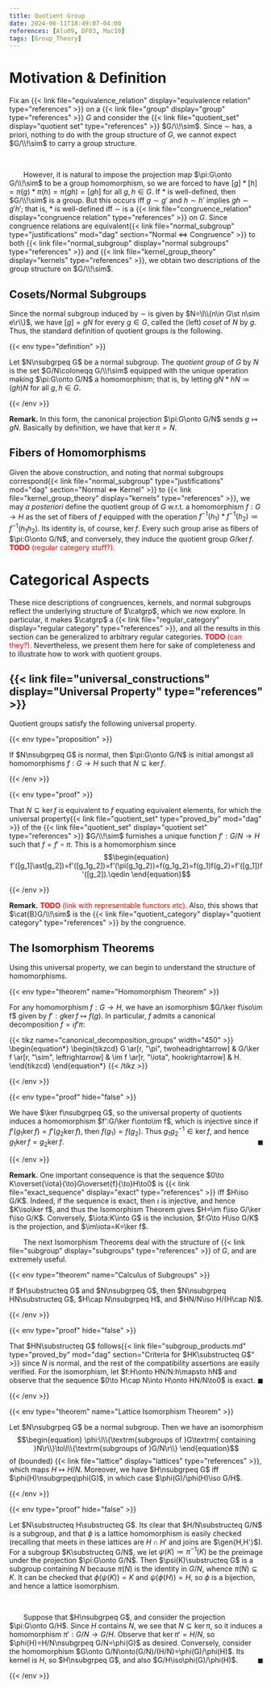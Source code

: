 ```yaml
---
title: Quotient Group
date: 2024-06-11T18:49:07-04:00
references: [Alu09, DF03, Mac10]
tags: [Group_Theory]
---
```


# Motivation & Definition

Fix an {{< link file="equivalence_relation" display="equivalence relation" type="references" >}} on a {{< link file="group" display="group" type="references" >}} $G$ and consider the {{< link file="quotient_set" display="quotient set" type="references" >}} $G/\\!\sim$. Since $\sim$ has, a priori, nothing to do with the group structure of $G$, we cannot expect $G/\\!\sim$ to carry a group structure.

<br>

&emsp;&emsp;However, it is natural to impose the projection map $\pi:G\onto G/\\!\sim$ to be a group homomorphism, so we are forced to have $[g]\ast[h]=\pi(g)\ast\pi(h)=\pi(gh)=[gh]$ for all $g,h\in G$. If $\ast$ is well-defined, then $G/\\!\sim$ is a group. But this occurs iff $g\sim g'$ and $h\sim h'$ implies $gh\sim g'h'$; that is, $\ast$ is well-defined iff $\sim$ is a {{< link file="congruence_relation" display="congruence relation" type="references" >}} on $G$. Since congruence relations are equivalent{{< link file="normal_subgroup" type="justifications" mod="dag" section="Normal $\Leftrightarrow$ Congruence" >}} to both {{< link file="normal_subgroup" display="normal subgroups" type="references" >}} and {{< link file="kernel_group_theory" display="kernels" type="references" >}}, we obtain two descriptions of the group structure on $G/\\!\sim$.

<div class="space"></div>

## Cosets/Normal Subgroups

Since the normal subgroup induced by $\sim$ is given by $N=\l\\{n\in G\st n\sim e\r\\}$, we have $[g]=gN$ for every $g\in G$, called the (left) *coset* of $N$ by $g$. Thus, the standard definition of quotient groups is the following.

{{< env type="definition" >}}

Let $N\nsubgrpeq G$ be a normal subgroup. The *quotient group* of $G$ by $N$ is the set $G/N\coloneqq G/\\!\sim$ equipped with the unique operation making $\pi:G\onto G/N$ a homomorphism; that is, by letting $gN\ast hN\coloneqq(gh)N$ for all $g,h\in G$.

{{< /env >}}

<div class="space"></div>

**Remark.** In this form, the canonical projection $\pi:G\onto G/N$ sends $g\mapsto gN$. Basically by definition, we have that $\ker\pi=N$.

<div class="space"></div>

## Fibers of Homomorphisms

Given the above construction, and noting that normal subgroups correspond{{< link file="normal_subgroup" type="justifications" mod="dag" section="Normal $\Leftrightarrow$ Kernel" >}} to {{< link file="kernel_group_theory" display="kernels" type="references" >}}, we may *a posteriori* define the quotient group of $G$ w.r.t. a homomorphism $f:G\to H$ as the set of fibers of $f$ equipped with the operation $f^{-1}(h_1)\ast f^{-1}(h_2)\coloneqq f^{-1}(h_1h_2)$. Its identity is, of course, $\ker f$. Every such group arise as fibers of $\pi:G\onto G/N$, and conversely, they induce the quotient group $G/\ker f$. <span style="color:red">**TODO** (regular category stuff?).</span>

# Categorical Aspects

These nice descriptions of congruences, kernels, and normal subgroups reflect the underlying structure of $\catgrp$, which we now explore. In particular, it makes $\catgrp$ a {{< link file="regular_category" display="regular category" type="references" >}}, and all the results in this section can be generalized to arbitrary regular categories. <span style="color:red">**TODO** (can they?).</span> Nevertheless, we present them here for sake of completeness and to illustrate how to work with quotient groups.

<div class="space"></div>

## {{< link file="universal_constructions" display="Universal Property" type="references" >}}

Quotient groups satisfy the following universal property.

{{< env type="proposition" >}}

If $N\nsubgrpeq G$ is normal, then $\pi:G\onto G/N$ is initial amongst all homomorphisms $f:G\to H$ such that $N\subseteq\ker f$.

{{< /env >}}

{{< env type="proof" >}}

That $N\subseteq\ker f$ is equivalent to $f$ equating equivalent elements, for which the universal property{{< link file="quotient_set" type="proved_by" mod="dag" >}} of the {{< link file="quotient_set" display="quotient set" type="references" >}} $G/\\!\sim$ furnishes a unique function $f':G/N\to H$ such that $f=f'\circ\pi$. This is a homomorphism since
$$\begin{equation}
    f'([g_1]\ast[g_2])=f'([g_1g_2])=f'(\pi(g_1g_2))=f(g_1g_2)=f(g_1)f(g_2)=f'([g_1])f'([g_2]).\qedin
\end{equation}$$

{{< /env >}}

<div class="space"></div>

**Remark.** <span style="color:red">**TODO** (link with representable functors etc).</span> Also, this shows that $\cat{B}G/\\!\sim$ is the {{< link file="quotient_category" display="quotient category" type="references" >}} by the congruence.

<div class="space"></div>

## The Isomorphism Theorems

Using this universal property, we can begin to understand the structure of homomorphisms.

{{< env type="theorem" name="Homomorphism Theorem" >}}

For any homomorphism $f:G\to H$, we have an isomorphism $G/\ker f\iso\im f$ given by $f':g\ker f\mapsto f(g)$. In particular, $f$ admits a canonical decomposition $f=\iota f'\pi$:

{{< tikz name="canonical_decomposition_groups" width="450" >}}
\begin{equation*}
    \begin{tikzcd}
        G \ar[r, "\pi", twoheadrightarrow] & G/\ker f \ar[r, "\sim", leftrightarrow] & \im f \ar[r, "\iota", hookrightarrow] & H.
    \end{tikzcd}
\end{equation*}
{{< /tikz >}}

{{< /env >}}

{{< env type="proof" hide="false" >}}

We have $\ker f\nsubgrpeq G$, so the universal property of quotients induces a homomorphism $f':G/\ker f\onto\im f$, which is injective since if $f'(g_1\ker f)=f'(g_2\ker f)$, then $f(g_1)=f(g_2)$. Thus $g_1g_2^{-1}\in\ker f$, and hence $g_1\ker f=g_2\ker f$.<span style="float:right;">$\blacksquare$</span>

{{< /env >}}

<div class="space"></div>

**Remark.** One important consequence is that the sequence $0\to K\overset{\iota}{\to}G\overset{f}{\to}H\to0$ is {{< link file="exact_sequence" display="exact" type="references" >}} iff $H\iso G/K$. Indeed, if the sequence is exact, then $\iota$ is injective, and hence $K\iso\ker f$, and thus the Isomorphism Theorem gives $H=\im f\iso G/\ker f\iso G/K$. Conversely, $\iota:K\into G$ is the inclusion, $f:G\to H\iso G/K$ is the projection, and $\im\iota=K=\ker f$.

<div class="space"></div>

&emsp;&emsp;The next Isomorphism Theorems deal with the structure of {{< link file="subgroup" display="subgroups" type="references" >}} of $G$, and are extremely useful.

{{< env type="theorem" name="Calculus of Subgroups" >}}

If $H\substructeq G$ and $N\nsubgrpeq G$, then $N\nsubgrpeq HN\substructeq G$, $H\cap N\nsubgrpeq H$, and $HN/N\iso H/(H\cap N)$.

{{< /env >}}

{{< env type="proof" hide="false" >}}

That $HN\substructeq G$ follows{{< link file="subgroup_products.md" type="proved_by" mod="dag" section="Criteria for $HK\substructeq G$" >}} since $N$ is normal, and the rest of the compatibility assertions are easily verified. For the isomorphism, let $f:H\onto HN/N:h\mapsto hN$ and observe that the sequence $0\to H\cap N\into H\onto HN/N\to0$ is exact.<span style="float:right;">$\blacksquare$</span>

{{< /env >}}

{{< env type="theorem" name="Lattice Isomorphism Theorem" >}}

Let $N\nsubgrpeq G$ be a normal subgroup. Then we have an isomorphism
$$\begin{equation}
    \phi:\l\\{\textrm{subgroups of }G\textrm{ containing }N\r\\}\to\l\\{\textrm{subgroups of }G/N\r\\}
\end{equation}$$
of (bounded) {{< link file="lattice" display="lattices" type="references" >}}, which maps $H\mapsto H/N$. Moreover, we have $H\nsubgrpeq G$ iff $\phi(H)\nsubgrpeq\phi(G)$, in which case $\phi(G)/\phi(H)\iso G/H$.

{{< /env >}}

{{< env type="proof" hide="false" >}}

Let $N\substructeq H\substructeq G$. Its clear that $H/N\substructeq G/N$ is a subgroup, and that $\phi$ is a lattice homomorphism is easily checked (recalling that meets in these lattices are $H\cap H'$ and joins are $\gen{H,H'}$). For a subgroup $K\substructeq G/N$, we let $\psi(K)\coloneqq\pi^{-1}(K)$ be the preimage under the projection $\pi:G\onto G/N$. Then $\psi(K)\substructeq G$ is a subgroup containing $N$ because $\pi(N)$ is the identity in $G/N$, whence $\pi(N)\subseteq K$. It can be checked that $\phi(\psi(K))=K$ and $\psi(\phi(H))=H$, so $\phi$ is a bijection, and hence a lattice isomorphism.

<br>

&emsp;&emsp;Suppose that $H\nsubgrpeq G$, and consider the projection $\pi:G\onto G/H$. Since $H$ contains $N$, we see that $N\subseteq\ker\pi$, so it induces a homomorphism $\pi':G/N\to G/H$. Observe that $\ker\pi'=H/N$, so $\phi(H)=H/N\nsubgrpeq G/N=\phi(G)$ as desired. Conversely, consider the homomorphism $G\onto G/N\onto(G/N)/(H/N)=\phi(G)/\phi(H)$. Its kernel is $H$, so $H\nsubgrpeq G$, and also $G/H\iso\phi(G)/\phi(H)$.<span style="float:right;">$\blacksquare$</span>

{{< /env >}}
